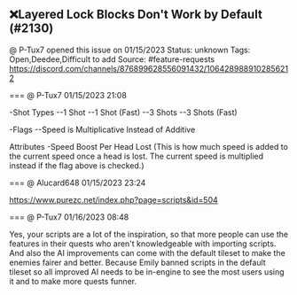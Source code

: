 ## ❌Layered Lock Blocks Don't Work by Default (#2130)
@ P-Tux7 opened this issue on 01/15/2023
Status: unknown
Tags: Open,Deedee,Difficult to add
Source: #feature-requests https://discord.com/channels/876899628556091432/1064289889102856212


=== @ P-Tux7 01/15/2023 21:08

-Shot Types
--1 Shot
--1 Shot (Fast)
--3 Shots
--3 Shots (Fast)

-Flags
--Speed is Multiplicative Instead of Additive

Attributes
-Speed Boost Per Head Lost
(This is how much speed is added to the current speed once a head is lost. The current speed is multiplied instead if the flag above is checked.)

=== @ Alucard648 01/15/2023 23:24

https://www.purezc.net/index.php?page=scripts&id=504

=== @ P-Tux7 01/16/2023 08:48

Yes, your scripts are a lot of the inspiration, so that more people can use the features in their quests who aren't knowledgeable with importing scripts. And also the AI improvements can come with the default tileset to make the enemies fairer and better.
Because Emily banned scripts in the default tileset so all improved AI needs to be in-engine to see the most users using it and to make more quests funner.
